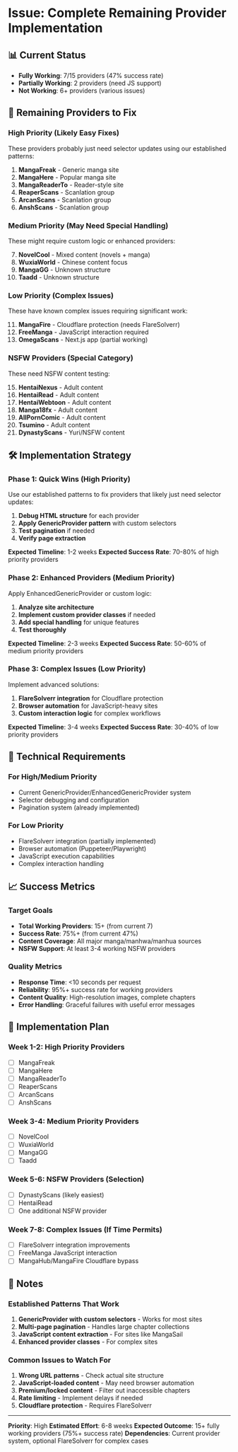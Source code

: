 # Issue: Complete Remaining Provider Implementation

## 📊 Current Status
- **Fully Working**: 7/15 providers (47% success rate)
- **Partially Working**: 2 providers (need JS support)
- **Not Working**: 6+ providers (various issues)

## 🎯 Remaining Providers to Fix

### High Priority (Likely Easy Fixes)
These providers probably just need selector updates using our established patterns:

1. **MangaFreak** - Generic manga site
2. **MangaHere** - Popular manga site  
3. **MangaReaderTo** - Reader-style site
4. **ReaperScans** - Scanlation group
5. **ArcanScans** - Scanlation group
6. **AnshScans** - Scanlation group

### Medium Priority (May Need Special Handling)
These might require custom logic or enhanced providers:

7. **NovelCool** - Mixed content (novels + manga)
8. **WuxiaWorld** - Chinese content focus
9. **MangaGG** - Unknown structure
10. **Taadd** - Unknown structure

### Low Priority (Complex Issues)
These have known complex issues requiring significant work:

11. **MangaFire** - Cloudflare protection (needs FlareSolverr)
12. **FreeManga** - JavaScript interaction required
13. **OmegaScans** - Next.js app (partial working)

### NSFW Providers (Special Category)
These need NSFW content testing:

15. **HentaiNexus** - Adult content
16. **HentaiRead** - Adult content  
17. **HentaiWebtoon** - Adult content
18. **Manga18fx** - Adult content
19. **AllPornComic** - Adult content
20. **Tsumino** - Adult content
21. **DynastyScans** - Yuri/NSFW content

## 🛠️ Implementation Strategy

### Phase 1: Quick Wins (High Priority)
Use our established patterns to fix providers that likely just need selector updates:

1. **Debug HTML structure** for each provider
2. **Apply GenericProvider pattern** with custom selectors
3. **Test pagination** if needed
4. **Verify page extraction**

**Expected Timeline**: 1-2 weeks
**Expected Success Rate**: 70-80% of high priority providers

### Phase 2: Enhanced Providers (Medium Priority)
Apply EnhancedGenericProvider or custom logic:

1. **Analyze site architecture**
2. **Implement custom provider classes** if needed
3. **Add special handling** for unique features
4. **Test thoroughly**

**Expected Timeline**: 2-3 weeks
**Expected Success Rate**: 50-60% of medium priority providers

### Phase 3: Complex Issues (Low Priority)
Implement advanced solutions:

1. **FlareSolverr integration** for Cloudflare protection
2. **Browser automation** for JavaScript-heavy sites
3. **Custom interaction logic** for complex workflows

**Expected Timeline**: 3-4 weeks
**Expected Success Rate**: 30-40% of low priority providers

## 🔧 Technical Requirements

### For High/Medium Priority
- Current GenericProvider/EnhancedGenericProvider system
- Selector debugging and configuration
- Pagination system (already implemented)

### For Low Priority
- FlareSolverr integration (partially implemented)
- Browser automation (Puppeteer/Playwright)
- JavaScript execution capabilities
- Complex interaction handling

## 📈 Success Metrics

### Target Goals
- **Total Working Providers**: 15+ (from current 7)
- **Success Rate**: 75%+ (from current 47%)
- **Content Coverage**: All major manga/manhwa/manhua sources
- **NSFW Support**: At least 3-4 working NSFW providers

### Quality Metrics
- **Response Time**: <10 seconds per request
- **Reliability**: 95%+ success rate for working providers
- **Content Quality**: High-resolution images, complete chapters
- **Error Handling**: Graceful failures with useful error messages

## 🎯 Implementation Plan

### Week 1-2: High Priority Providers
- [ ] MangaFreak
- [ ] MangaHere  
- [ ] MangaReaderTo
- [ ] ReaperScans
- [ ] ArcanScans
- [ ] AnshScans

### Week 3-4: Medium Priority Providers
- [ ] NovelCool
- [ ] WuxiaWorld
- [ ] MangaGG
- [ ] Taadd

### Week 5-6: NSFW Providers (Selection)
- [ ] DynastyScans (likely easiest)
- [ ] HentaiRead
- [ ] One additional NSFW provider

### Week 7-8: Complex Issues (If Time Permits)
- [ ] FlareSolverr integration improvements
- [ ] FreeManga JavaScript interaction
- [ ] MangaHub/MangaFire Cloudflare bypass

## 📝 Notes

### Established Patterns That Work
1. **GenericProvider with custom selectors** - Works for most sites
2. **Multi-page pagination** - Handles large chapter collections
3. **JavaScript content extraction** - For sites like MangaSail
4. **Enhanced provider classes** - For complex sites

### Common Issues to Watch For
1. **Wrong URL patterns** - Check actual site structure
2. **JavaScript-loaded content** - May need browser automation
3. **Premium/locked content** - Filter out inaccessible chapters
4. **Rate limiting** - Implement delays if needed
5. **Cloudflare protection** - Requires FlareSolverr

---

**Priority**: High
**Estimated Effort**: 6-8 weeks
**Expected Outcome**: 15+ fully working providers (75%+ success rate)
**Dependencies**: Current provider system, optional FlareSolverr for complex cases
